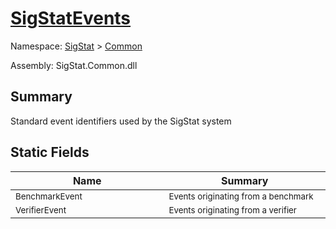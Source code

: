 # [SigStatEvents](./SigStatEvents.md)

Namespace: [SigStat](../README.md) > [Common](./README.md)

Assembly: SigStat.Common.dll

## Summary
Standard event identifiers used by the SigStat system

## Static Fields

| Name<div><a href="#"><img width=400></a></div> | Summary<div><a href="#"><img width=475></a></div> | 
| --- | --- | 
| <sub>BenchmarkEvent</sub> | <sub>Events originating from a benchmark</sub> | 
| <sub>VerifierEvent</sub> | <sub>Events originating from a verifier</sub> | 


